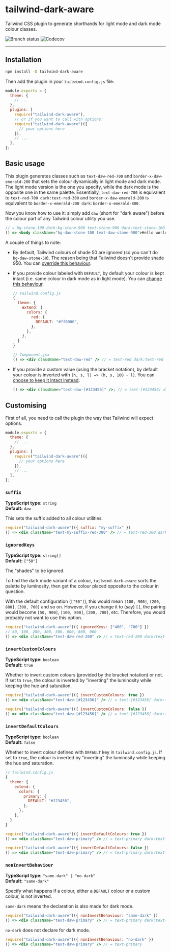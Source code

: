 # tailwind-dark-aware

Tailwind CSS plugin to generate shorthands for light mode and dark mode colour classes.

![Branch status](https://img.shields.io/github/checks-status/joulev/tailwind-dark-aware/main?label=status&style=flat-square) ![Codecov](https://img.shields.io/codecov/c/gh/joulev/tailwind-dark-aware?style=flat-square)

---

## Installation

```sh
npm install -D tailwind-dark-aware
```

Then add the plugin in your `tailwind.config.js` file:

```js
module.exports = {
  theme: {
    // ...
  },
  plugins: [
    require("tailwind-dark-aware"),
    // or if you want to call with options:
    require("tailwind-dark-aware")({
      // your options here
    }),
    // ...
  ],
};
```

## Basic usage

This plugin generates classes such as `text-daw-red-700` and `border-x-daw-emerald-200` that sets the colour dynamically in light mode and dark mode. The light mode version is the one you specify, while the dark mode is the opposite one in the same palette. Essentially, `text-daw-red-700` is equivalent to `text-red-700 dark:text-red-300` and `border-x-daw-emerald-200` is equivalent to `border-x-emerald-200 dark:border-x-emerald-800`.

Now you know how to use it: simply add `daw` (short for "dark aware") before the colour part of any Tailwind colour utility you use.

```jsx
// = bg-stone-100 dark:bg-stone-900 text-stone-900 dark:text-stone-100
() => <body className="bg-daw-stone-100 text-daw-stone-900">Hello world</body>;
```

A couple of things to note:

- By default, Tailwind colours of shade 50 are ignored (so you can't do `bg-daw-stone-50`). The reason being that Tailwind doesn't provide shade 950. You can [override this behaviour](#ignoredkeys).

- If you provide colour labeled with `DEFAULT`, by default your colour is kept intact (i.e. same colour in dark mode as in light mode). You can [change this behaviour](#invertdefaultcolours).

  ```jsx
  // tailwind.config.js
  {
    theme: {
      extend: {
        colors: {
          red: {
            DEFAULT: "#ff0000",
          },
        },
      },
    }
  }

  // Component.jsx
  () => <div className="text-daw-red" /> // = text-red dark:text-red
  ```

- If you provide a custom value (using the bracket notation), by default your colour is inverted with `(h, s, l) => (h, s, 100 - l)`. You can [choose to keep it intact instead](#invertcustomcolours).

  ```jsx
  () => <div className="text-daw-[#123456]" />; // = text-[#123456] dark:text-[#a9cbed]
  ```

## Customising

First of all, you need to call the plugin the way that Tailwind will expect options.

```js
module.exports = {
  theme: {
    // ...
  },
  plugins: [
    require("tailwind-dark-aware")({
      // your options here
    }),
    // ...
  ],
};
```

### `suffix`

**TypeScript type:** `string`  
**Default:** `daw`

This sets the suffix added to all colour utilities.

```jsx
require("tailwind-dark-aware")({ suffix: "my-suffix" })
() => <div className="text-my-suffix-red-300" /> // = text-red-300 dark:text-red-700
```

### `ignoredKeys`

**TypeScript type:** `string[]`  
**Default:** `["50"]`

The "shades" to be ignored.

To find the dark mode variant of a colour, `tailwind-dark-aware` sorts the palette by luminosity, then get the colour placed opposite to the colour in question.

With the default configuration (`["50"]`), this would mean `[100, 900]`, `[200, 800]`, `[300, 700]` and so on. However, if you change it to (say) `[]`, the pairing would become `[50, 900]`, `[100, 800]`, `[200, 700]`, etc. Therefore, you would probably not want to use this option.

```jsx
require("tailwind-dark-aware")({ ignoredKeys: ["400", "700"] })
// 50, 100, 200, 300, 500, 600, 800, 900
() => <div className="text-daw-red-200" /> // = text-red-200 dark:text-red-600
```

### `invertCustomColours`

**TypeScript type:** `boolean`  
**Default:** `true`

Whether to invert custom colours (provided by the bracket notation) or not. If set to `true`, the colour is inverted by "inverting" the luminosity while keeping the hue and saturation.

```jsx
require("tailwind-dark-aware")({ invertCustomColours: true })
() => <div className="text-daw-[#123456]" /> // = text-[#123456] dark:text-[#a9cbed]
```

```jsx
require("tailwind-dark-aware")({ invertCustomColours: false })
() => <div className="text-daw-[#123456]" /> // = text-[#123456] dark:text-[#123456]
```

### `invertDefaultColours`

**TypeScript type:** `boolean`  
**Default:** `false`

Whether to invert colour defined with `DEFAULT` key in `tailwind.config.js`. If set to `true`, the colour is inverted by "inverting" the luminosity while keeping the hue and saturation.

```jsx
// tailwind.config.js
{
  theme: {
    extend: {
      colors: {
        primary: {
          DEFAULT: "#123456",
        },
      },
    },
  }
}
```

```jsx
require("tailwind-dark-aware")({ invertDefaultColours: true })
() => <div className="text-daw-primary" /> // = text-primary dark:text-[#a9cbed]
```

```jsx
require("tailwind-dark-aware")({ invertDefaultColours: false })
() => <div className="text-daw-primary" /> // = text-primary dark:text-primary
```

### `nonInvertBehaviour`

**TypeScript type:** `"same-dark" | "no-dark"`  
**Default:** `"same-dark"`

Specify what happens if a colour, either a `DEFAULT` colour or a custom colour, is not inverted.

`same-dark` means the declaration is also made for dark mode.

```jsx
require("tailwind-dark-aware")({ nonInvertBehaviour: "same-dark" })
() => <div className="text-daw-primary" /> // = text-primary dark:text-primary
```

`no-dark` does not declare for dark mode.

```jsx
require("tailwind-dark-aware")({ nonInvertBehaviour: "no-dark" })
() => <div className="text-daw-primary" /> // = text-primary
```
